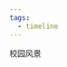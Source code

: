 ```yaml
---
tags:
  - timeline
---
```


<div class="ob-timelines"
	Data-title="时间轴的大标题 3"
	Data-start-date="205-05-05"
	Data-img="https://th.bing.com/th/id/OIP.Rko07CTvPgu0FBXcCzoMOgHaE8?w=259&h=180&c=7&r=0&o=5&pid=1.7"
	> 
	校园风景
</div>